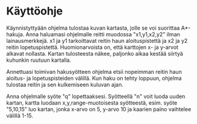 ﻿Käyttöohje
==========

Käynnistyttyään ohjelma tulostaa kuvan kartasta, jolle se voi suorittaa A*-hakuja. Anna haluamasi ohjelmalle reitti muodossa "x1,y1,x2,y2" ilman lainausmerkkejä. x1 ja y1 tarkoittavat reitin haun aloituspistettä ja x2 ja y2 reitin lopetuspistettä. Huomionarvoista on, että karttojen x- ja y-arvot alkavat nollasta. Kartan tulosteesta näkee, paljonko aikaa kestää siirtyä kuhunkin ruutuun kartalla.

Annettuasi toimivan hakusyötteen ohjelma etsii nopeimman reitin haun aloitus- ja lopetuspisteiden välillä. Kun haku on tehty loppuun, ohjelma tulostaa reitin ja sen kulkemiseen kuluvan ajan.

Anna ohjelmalle syöte "q" lopettaaksesi. Syötteellä "n" voit luoda uuden kartan, kartta luodaan x,y,range-muotoisesta syötteestä, esim. syöte "5,10,15" luo kartan, jonka x-arvo on 5, y-arvo 10 ja kaarien paino vaihtelee välillä 1-15.